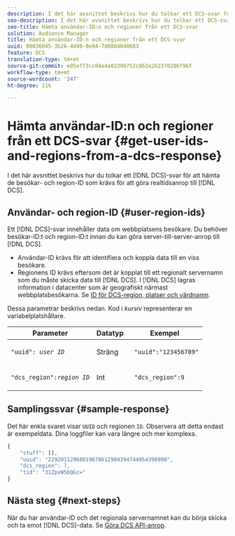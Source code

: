 ```yaml
---
description: I det här avsnittet beskrivs hur du tolkar ett DCS-svar för att hämta de besökar- och region-ID som krävs för att göra realtidsanrop till DCS.
seo-description: I det här avsnittet beskrivs hur du tolkar ett DCS-svar för att hämta de besökar- och region-ID som krävs för att göra realtidsanrop till DCS.
seo-title: Hämta användar-ID:n och regioner från ett DCS-svar
solution: Audience Manager
title: Hämta användar-ID:n och regioner från ett DCS-svar
uuid: 08036045-3b26-4d40-8e94-7d0884048683
feature: DCS
translation-type: tm+mt
source-git-commit: e05eff3cc04e4a82399752c862e2b2370286f96f
workflow-type: tm+mt
source-wordcount: '247'
ht-degree: 11%

---
```



# Hämta användar-ID:n och regioner från ett DCS-svar {#get-user-ids-and-regions-from-a-dcs-response}

I det här avsnittet beskrivs hur du tolkar ett [!DNL DCS]-svar för att hämta de besökar- och region-ID som krävs för att göra realtidsanrop till [!DNL DCS].

## Användar- och region-ID {#user-region-ids}

Ett [!DNL DCS]-svar innehåller data om webbplatsens besökare. Du behöver besökar-ID:t och region-ID:t innan du kan göra server-till-server-anrop till [!DNL DCS].

* Användar-ID krävs för att identifiera och koppla data till en viss besökare.
* Regionens ID krävs eftersom det är kopplat till ett regionalt servernamn som du måste skicka data till [!DNL DCS]. I [!DNL DCS] lagras information i datacenter som är geografiskt närmast webbplatsbesökarna. Se [ID för DCS-region, platser och värdnamn](../../../api/dcs-intro/dcs-api-reference/dcs-regions.md).

Dessa parametrar beskrivs nedan. Kod i *kursiv* representerar en variabelplatshållare.

<table id="table_822C02D5978348DCB7153001882D397C"> 
 <thead> 
  <tr> 
   <th colname="col1" class="entry"> Parameter </th> 
   <th colname="col2" class="entry"> Datatyp </th> 
   <th colname="col3" class="entry"> Exempel </th> 
  </tr> 
 </thead>
 <tbody> 
  <tr> 
   <td colname="col1"> <p><code>"uuid": <i>user ID</i></code> </p> </td> 
   <td colname="col2"> <p>Sträng </p> </td> 
   <td colname="col3"> <p> <code> "uuid":"123456789"</code> </p> </td> 
  </tr> 
  <tr> 
   <td colname="col1"> <p><code>"dcs_region":<i>region ID</i></code> </p> </td> 
   <td colname="col2"> <p>Int </p> </td> 
   <td colname="col3"> <p> <code> "dcs_region":9</code> </p> </td> 
  </tr> 
 </tbody> 
</table>

## Samplingssvar {#sample-response}

Det här enkla svaret visar `UUID` och regionen `ID`. Observera att detta endast är exempeldata. Dina loggfiler kan vara längre och mer komplexa.

```js
{
    "stuff": [],
    "uuid": "22920112968019678612904394744954398990",
    "dcs_region": 7,
    "tid": "31ZpxW5bQGc="
}
```

## Nästa steg {#next-steps}

När du har användar-ID och det regionala servernamnet kan du börja skicka och ta emot [!DNL DCS]-data. Se [Göra DCS API-anrop](../../../api/dcs-intro/dcs-s2s/dcs-s2s-calls.md).
